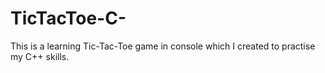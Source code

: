 # TicTacToe-C-
This is a learning Tic-Tac-Toe game in console which I created to practise my C++ skills.
